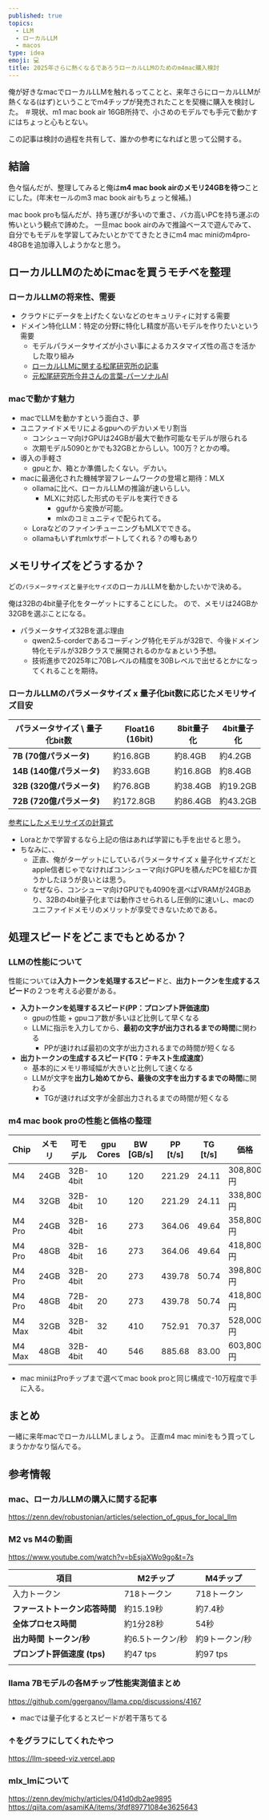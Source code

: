 ```yaml
---
published: true
topics:
  - LLM
  - ローカルLLM
  - macos
type: idea
emoji: 💻
title: 2025年さらに熱くなるであろうローカルLLMのためのm4mac購入検討
---
```


俺が好きなmacでローカルLLMを触れるってことと、来年さらにローカルLLMが熱くなる(はず)ということでm4チップが発売されたことを契機に購入を検討した。
＃現状、m1 mac book air 16GB所持で、小さめのモデルでも手元で動かすにはちょっと心もとない。

この記事は検討の過程を共有して、誰かの参考になればと思って公開する。

## 結論
色々悩んだが、整理してみると俺は**m4 mac book airのメモリ24GBを待つ**ことにした。(年末セールのm3 mac book airもちょっと候補。)

mac book proも悩んだが、持ち運びが多いので重さ、バカ高いPCを持ち運ぶの怖いという観点で諦めた。
一旦mac book airのみで推論ベースで遊んでみて、自分でもモデルを学習してみたいとかでてきたときにm4 mac miniのm4pro-48GBを追加導入しようかなと思う。

## ローカルLLMのためにmacを買うモチベを整理
### ローカルLLMの将来性、需要
- クラウドにデータを上げたくないなどのセキュリティに対する需要
- ドメイン特化LLM：特定の分野に特化し精度が高いモデルを作りたいという需要
	- モデルパラメータサイズが小さい事によるカスタマイズ性の高さを活かした取り組み
	- [ローカルLLMに関する松尾研究所の記事](https://zenn.dev/mkj/articles/c41d81f9f4ecd5)
	- [元松尾研究所今井さんの言葉-パーソナルAI](https://www.youtube.com/watch?v=n3S8eVHkzvY)

### macで動かす魅力
- macでLLMを動かすという面白さ、夢
- ユニファイドメモリによるgpuへのデカいメモリ割当
	- コンシューマ向けGPUは24GBが最大で動作可能なモデルが限られる
	- 次期モデル5090とかでも32GBとからしい。100万？とかの噂。
- 導入の手軽さ
	- gpuとか、箱とか準備したくない。デカい。
- macに最適化された機械学習フレームワークの登場と期待：MLX
	- ollamaに比べ、ローカルLLMの推論が速いらしい。
		- MLXに対応した形式のモデルを実行できる
			- ggufから変換が可能。
			- mlxのコミュニティで配られてる。
	- LoraなどのファインチューニングもMLXでできる。
	- ollamaもいずれmlxサポートしてくれる？の噂もあり

## メモリサイズをどうするか？
どの`パラメータサイズ`と`量子化サイズ`のローカルLLMを動かしたいかで決める。

俺は32Bの4bit量子化をターゲットにすることにした。
ので、メモリは24GBか32GBを選ぶことになる。

- パラメータサイズ32Bを選ぶ理由
	- qwen2.5-corderであるコーディング特化モデルが32Bで、今後ドメイン特化モデルが32Bクラスで展開されるのかなぁという予想。
	- 技術進歩で2025年に70Bレベルの精度を30Bレベルで出せるとかになってくれることを期待。

### ローカルLLMのパラメータサイズ x 量子化bit数に応じたメモリサイズ目安

| パラメータサイズ \ 量子化bit数  | Float16 (16bit) | 8bit量子化 | 4bit量子化 |
| ------------------- | --------------- | ------- | ------- |
| **7B (70億パラメータ)**   | 約16.8GB         | 約8.4GB  | 約4.2GB  |
| **14B (140億パラメータ)** | 約33.6GB         | 約16.8GB | 約8.4GB  |
| **32B (320億パラメータ)** | 約76.8GB         | 約38.4GB | 約19.2GB |
| **72B (720億パラメータ)** | 約172.8GB        | 約86.4GB | 約43.2GB |

[参考にしたメモリサイズの計算式](https://www.substratus.ai/blog/calculating-gpu-memory-for-llm/?utm_source=chatgpt.com)

- Loraとかで学習するなら上記の倍はあれば学習にも手を出せると思う。
- ちなみに、、
	- 正直、俺がターゲットにしているパラメータサイズ x 量子化サイズだとapple信者じゃでなければコンシューマ向けGPUを積んだPCを組むか買うかしたほうが良いとは思う。
	- なぜなら、コンシューマ向けGPUでも4090を選べばVRAMが24GBあり、32Bの4bit量子化までは動作させられるし圧倒的に速いし、macのユニファイドメモリのメリットが享受できないためである。

## 処理スピードをどこまでもとめるか？

### LLMの性能について
性能については**入力トークンを処理するスピード**と、**出力トークンを生成するスピード**の２つを考える必要がある。
- **入力トークンを処理するスピード(PP：プロンプト評価速度)**
	- gpuの性能 + gpuコア数が多いほど比例して早くなる
	- LLMに指示を入力してから、**最初の文字が出力されるまでの時間**に関わる
		- PPが速ければ最初の文字が出力されるまでの時間が短くなる
- **出力トークンの生成するスピード(TG：テキスト生成速度）**
	- 基本的にメモリ帯域幅が大きいと比例して速くなる
	- LLMが文字を**出力し始めてから、最後の文字を出力するまでの時間**に関わる
		- TGが速ければ文字が全部出力されるまでの時間が短くなる


### m4 mac book proの性能と価格の整理

| Chip   | メモリ  | 可モデル     | gpu Cores | BW [GB/s] | PP [t/s] | TG [t/s] | 価格       |
| ------ | ---- | -------- | --------- | --------- | -------- | -------- | -------- |
| M4     | 24GB | 32B-4bit | 10        | 120       | 221.29   | 24.11    | 308,800円 |
| M4     | 32GB | 32B-4bit | 10        | 120       | 221.29   | 24.11    | 338,800円 |
| M4 Pro | 24GB | 32B-4bit | 16        | 273       | 364.06   | 49.64    | 358,800円 |
| M4 Pro | 48GB | 32B-4bit | 16        | 273       | 364.06   | 49.64    | 418,800円 |
| M4 Pro | 24GB | 32B-4bit | 20        | 273       | 439.78   | 50.74    | 398,800円 |
| M4 Pro | 48GB | 72B-4bit | 20        | 273       | 439.78   | 50.74    | 418,800円 |
| M4 Max | 32GB | 32B-4bit | 32        | 410       | 752.91   | 70.37    | 528,000円 |
| M4 Max | 48GB | 32B-4bit | 40        | 546       | 885.68   | 83.00    | 603,800円 |

- mac miniはProチップまで選べてmac book proと同じ構成で-10万程度で手に入る。

## まとめ
一緒に来年macでローカルLLMしましょう。
正直m4 mac miniをもう買ってしまうかかなり悩んでる。

## 参考情報
 ### mac、ローカルLLMの購入に関する記事
https://zenn.dev/robustonian/articles/selection_of_gpus_for_local_llm
### M2 vs M4の動画
https://www.youtube.com/watch?v=bEsjaXWo9go&t=7s

| 項目                  | M2チップ      | M4チップ    |
| ------------------- | ---------- | -------- |
| 入力トークン              | 718トークン    | 718トークン  |
| **ファーストトークン応答時間**   | 約15.19秒    | 約7.4秒    |
| **全体プロセス時間**        | 約1分28秒     | 54秒      |
| **出力時間 トークン/秒**     | 約6.5トークン/秒 | 約9トークン/秒 |
| **プロンプト評価速度 (tps)** | 約47 tps    | 約97 tps  |
|                     |            |          |
### llama 7Bモデルの各Mチップ性能実測値まとめ
https://github.com/ggerganov/llama.cpp/discussions/4167
- macでは量子化するとスピードが若干落ちてる

### ↑をグラフにしてくれたやつ
https://llm-speed-viz.vercel.app

### mlx_lmについて
https://zenn.dev/michy/articles/041d0db2ae9895
https://qiita.com/asamiKA/items/3fdf89771084e3625643
